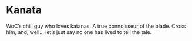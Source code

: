 # Kanata

WoC’s chill guy who loves katanas. A true connoisseur of the blade. Cross him, and, well… let’s just say no one has lived to tell the tale.
